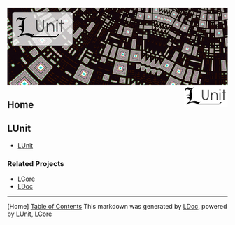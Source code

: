 ![](LUnit/Content/LUnit-banner-large.png "")
<img align="right" src="LUnit/Content/LUnit-logo-small.png">

## Home

## LUnit

 - [LUnit](LUnit/LUnit.md)

### Related Projects
- [LCore](https://github.com/CodeSingularity/LCore) 
- [LDoc](https://github.com/CodeSingularity/LDoc) 



---

[Home] [Table of Contents](TableOfContents.md)
This markdown was generated by [LDoc](https://github.com/CodeSingularity/LDoc), powered by [LUnit](https://github.com/CodeSingularity/LUnit), [LCore](https://github.com/CodeSingularity/LCore)
